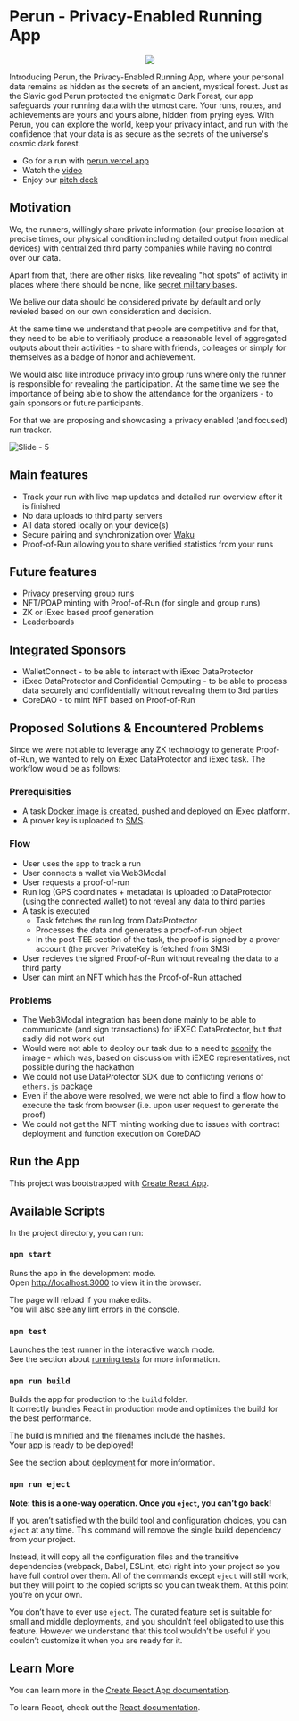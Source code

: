 # Perun - Privacy-Enabled Running App

<p align="center"><img src="https://github.com/vpavlin/perun/assets/4759808/005804ec-5e2c-4dbb-a2ac-b92d9ceef1f3" /></p>


Introducing Perun, the Privacy-Enabled Running App, where your personal data remains as hidden as the secrets of an ancient, mystical forest. Just as the Slavic god Perun protected the enigmatic Dark Forest, our app safeguards your running data with the utmost care. Your runs, routes, and achievements are yours and yours alone, hidden from prying eyes. With Perun, you can explore the world, keep your privacy intact, and run with the confidence that your data is as secure as the secrets of the universe's cosmic dark forest.

* Go for a run with [perun.vercel.app](http://perun.vercel.app/)
* Watch the [video](https://www.youtube.com/watch?v=WF2rh0EYK0o)
* Enjoy our [pitch deck](https://docs.google.com/presentation/d/1_LVesAwXZBD1TXg7vTo4KNkaReKcfJ_AbxxmZSW-8EQ/edit#slide=id.g1ea7ee2b0a5_4_24)


## Motivation

We, the runners, willingly share private information (our precise location at precise times, our physical condition including detailed output from medical devices) with centralized third party companies while having no control over our data.

Apart from that, there are other risks, like revealing "hot spots" of activity in places where there should be none, like [secret military bases](https://www.theguardian.com/world/2018/jan/28/fitness-tracking-app-gives-away-location-of-secret-us-army-bases).

We belive our data should be considered private by default and only revieled based on our own consideration and decision.

At the same time we understand that people are competitive and for that, they need to be able to verifiably produce  a reasonable level of aggregated outputs about their activities - to share with friends, colleages or simply for themselves as a badge of honor and achievement.

We would also like introduce privacy into group runs where only the runner is responsible for revealing the participation. At the same time we see the importance of being able to show the attendance for the organizers - to gain sponsors or future participants.

For that we are proposing and showcasing a privacy enabled (and focused) run tracker.

![Slide - 5](https://github.com/vpavlin/perun/assets/101796507/c19664fa-1c19-4f96-945c-8818bf7fc2c9)

## Main features

* Track your run with live map updates and detailed run overview after it is finished
* No data uploads to third party servers
* All data stored locally on your device(s)
* Secure pairing and synchronization over [Waku](https://waku.org)
* Proof-of-Run allowing you to share verified statistics from your runs

## Future features

* Privacy preserving group runs
* NFT/POAP minting with Proof-of-Run (for single and group runs)
* ZK or iExec based proof generation
* Leaderboards

## Integrated Sponsors
* WalletConnect - to be able to interact with iExec DataProtector
* iExec DataProtector and Confidential Computing - to be able to process data securely and confidentially without revealing them to 3rd parties
* CoreDAO - to mint NFT based on Proof-of-Run

## Proposed Solutions & Encountered Problems

Since we were not able to leverage any ZK technology to generate Proof-of-Run, we wanted to rely on iExec DataProtector and iExec task. The workflow would be as follows:

### Prerequisities
* A task [Docker image is created](./iexec/), pushed and deployed on iExec platform.
* A prover key is uploaded to [SMS](https://protocol.docs.iex.ec/for-developers/confidential-computing/access-confidential-assets).

### Flow

* User uses the app to track a run
* User connects a wallet via Web3Modal
* User requests a proof-of-run
* Run log (GPS coordinates + metadata) is uploaded to DataProtector (using the connected wallet) to not reveal any data to third parties
* A task is executed
  * Task fetches the run log from DataProtector
  * Processes the data and generates a proof-of-run object
  * In the post-TEE section of the task, the proof is signed by a prover account (the prover PrivateKey is fetched from SMS)
* User recieves the signed Proof-of-Run without revealing the data to a third party
* User can mint an NFT which has the Proof-of-Run attached

### Problems
* The Web3Modal integration has been done mainly to be able to communicate (and sign transactions) for iEXEC DataProtector, but that sadly did not work out
* Would were not able to deploy our task due to a need to [sconify](https://protocol.docs.iex.ec/for-developers/confidential-computing/choose-your-tee-framework/create-your-first-sgx-app) the image - which was, based on discussion with iEXEC representatives, not possible during the hackathon
* We could not use DataProtector SDK due to conflicting verions of `ethers.js` package
* Even if the above were resolved, we were not able to find a flow how to execute the task from browser (i.e. upon user request to generate the proof)
* We could not get the NFT minting working due to issues with contract deployment and function execution on CoreDAO

## Run the App

This project was bootstrapped with [Create React App](https://github.com/facebook/create-react-app).

## Available Scripts

In the project directory, you can run:

### `npm start`

Runs the app in the development mode.\
Open [http://localhost:3000](http://localhost:3000) to view it in the browser.

The page will reload if you make edits.\
You will also see any lint errors in the console.

### `npm test`

Launches the test runner in the interactive watch mode.\
See the section about [running tests](https://facebook.github.io/create-react-app/docs/running-tests) for more information.

### `npm run build`

Builds the app for production to the `build` folder.\
It correctly bundles React in production mode and optimizes the build for the best performance.

The build is minified and the filenames include the hashes.\
Your app is ready to be deployed!

See the section about [deployment](https://facebook.github.io/create-react-app/docs/deployment) for more information.

### `npm run eject`

**Note: this is a one-way operation. Once you `eject`, you can’t go back!**

If you aren’t satisfied with the build tool and configuration choices, you can `eject` at any time. This command will remove the single build dependency from your project.

Instead, it will copy all the configuration files and the transitive dependencies (webpack, Babel, ESLint, etc) right into your project so you have full control over them. All of the commands except `eject` will still work, but they will point to the copied scripts so you can tweak them. At this point you’re on your own.

You don’t have to ever use `eject`. The curated feature set is suitable for small and middle deployments, and you shouldn’t feel obligated to use this feature. However we understand that this tool wouldn’t be useful if you couldn’t customize it when you are ready for it.

## Learn More

You can learn more in the [Create React App documentation](https://facebook.github.io/create-react-app/docs/getting-started).

To learn React, check out the [React documentation](https://reactjs.org/).
